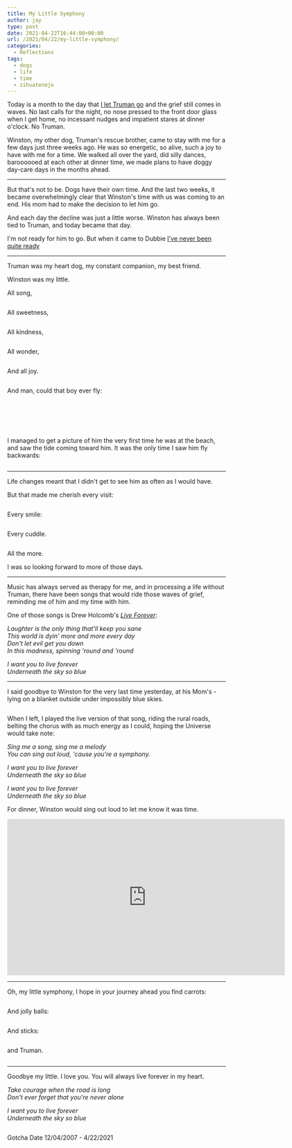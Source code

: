 ```yaml
---
title: My Little Symphony
author: jay
type: post
date: 2021-04-22T16:44:00+00:00
url: /2021/04/22/my-little-symphony/
categories:
  - Reflections
tags:
  - dogs
  - life
  - time
  - zihuatenejo
---
```


Today is a month to the day that [I let Truman go](/2021/03/22/he-changed-mine/) and the grief still comes in waves. No last calls for the night, no nose pressed to the front door glass when I get home, no incessant nudges and impatient stares at dinner o'clock. No Truman.

Winston, my other dog, Truman's rescue brother, came to stay with me for a few days just three weeks ago. He was so energetic, so alive, such a joy to have with me for a time. We walked all over the yard, did silly dances, baroooooed at each other at dinner time, we made plans to have doggy day-care days in the months ahead.

---

But that's not to be. Dogs have their own time. And the last two weeks, it became overwhelmingly clear that Winston's time with us was coming to an end. His mom had to make the decision to let him go.

And each day the decline was just a little worse. Winston has always been tied to Truman, and today became that day.

I'm not ready for him to go. But when it came to Dubbie [I've never been quite ready](/2007/12/05/priorities/)

---

Truman was my heart dog, my constant companion, my best friend.

Winston was my little.

All song,

<a href="https://photos.rambleon.org/PhotoShare/n-sRqtzP/i-X6zFk7V/A"><img src="https://photos.smugmug.com/photos/i-X6zFk7V/0/c79049a8/L/i-X6zFk7V-L.jpg" alt=""></a>

All sweetness,

<a href="https://photos.rambleon.org/PhotoShare/n-sRqtzP/i-2PH4qmt/A"><img src="https://photos.smugmug.com/photos/i-2PH4qmt/0/ea003de4/L/i-2PH4qmt-L.jpg" alt=""></a>

All kindness,

<a href="https://photos.rambleon.org/PhotoShare/n-sRqtzP/i-7nSFhKF/A"><img src="https://photos.smugmug.com/photos/i-7nSFhKF/0/6d45394d/L/i-7nSFhKF-L.jpg" alt=""></a>

All wonder,

<a href="https://photos.rambleon.org/PhotoShare/n-sRqtzP/i-B9PxNzq/A"><img src="https://photos.smugmug.com/photos/i-B9PxNzq/0/69bc3cdc/L/i-B9PxNzq-L.jpg" alt=""></a>

And all joy.

<a href="https://photos.rambleon.org/PhotoShare/n-sRqtzP/i-9sjD5ZH/A"><img src="https://photos.smugmug.com/photos/i-9sjD5ZH/0/49817766/L/i-9sjD5ZH-L.jpg" alt=""></a>

And man, could that boy ever fly:

<a href="https://photos.rambleon.org/PhotoShare/n-sRqtzP/i-Vmfv5J8/A"><img src="https://photos.smugmug.com/photos/i-Vmfv5J8/0/add463f4/L/i-Vmfv5J8-L.jpg" alt=""></a>

<a href="https://photos.rambleon.org/PhotoShare/n-sRqtzP/i-j8zrctc/A"><img src="https://photos.smugmug.com/photos/i-j8zrctc/0/d5ab83e0/L/i-j8zrctc-L.jpg" alt=""></a>

<a href="https://photos.rambleon.org/PhotoShare/n-sRqtzP/i-BC9FQfT/A"><img src="https://photos.smugmug.com/photos/i-BC9FQfT/0/8ac3ffe0/L/i-BC9FQfT-L.jpg" alt=""></a>

<a href="https://photos.rambleon.org/PhotoShare/n-sRqtzP/i-SxD6LJM/A"><img src="https://photos.smugmug.com/photos/i-SxD6LJM/0/c22094a2/L/i-SxD6LJM-L.jpg" alt=""></a>

<a href="https://photos.rambleon.org/PhotoShare/n-sRqtzP/i-rhWsFHc/A"><img src="https://photos.smugmug.com/photos/i-rhWsFHc/0/166cdfd0/L/i-rhWsFHc-L.jpg" alt=""></a>

<a href="https://photos.rambleon.org/All/Our-Pups/i-fTphNsm/A"><img src="https://photos.smugmug.com/All/Our-Pups/i-fTphNsm/0/302cc983/L/DSC_0783-L.jpg" alt=""></a>

I managed to get a picture of him the very first time he was at the beach, and saw the tide coming toward him. It was the only time I saw him fly backwards:

<a href="https://photos.rambleon.org/PhotoShare/n-sRqtzP/i-LdVB9th/A"><img src="https://photos.smugmug.com/photos/i-LdVB9th/0/2d52bbd5/XL/i-LdVB9th-XL.jpg" alt=""></a>

---

Life changes meant that I didn't get to see him as often as I would have.

But that made me cherish every visit:

<a href="https://photos.rambleon.org/PhotoShare/n-sRqtzP/i-vz7RTTg/A"><img src="https://photos.smugmug.com/photos/i-vz7RTTg/0/52eabf5b/XL/i-vz7RTTg-XL.jpg" alt=""></a>

Every smile:

<a href="https://photos.rambleon.org/PhotoShare/n-sRqtzP/i-Gm9Ph57/A"><img src="https://photos.smugmug.com/photos/i-Gm9Ph57/0/6117098d/L/i-Gm9Ph57-L.jpg" alt=""></a>

Every cuddle.

<a href="https://photos.rambleon.org/PhotoShare/n-sRqtzP/i-7xNSjtC/A"><img src="https://photos.smugmug.com/photos/i-7xNSjtC/0/b889e884/L/i-7xNSjtC-L.jpg" alt=""></a>

All the more.

I was so looking forward to more of those days.

---

Music has always served as therapy for me, and in processing a life without Truman, there have been songs that would ride those waves of grief, reminding me of him and my time with him.

One of those songs is Drew Holcomb's _[Live Forever](https://www.youtube.com/watch?v=JC31SLCQRwc)_:

>>>
_Laughter is the only thing that'll keep you sane_  
_This world is dyin' more and more every day_  
_Don't let evil get you down_  
_In this madness, spinning 'round and 'round_  

_I want you to live forever_  
_Underneath the sky so blue_  
>>>

---

I said goodbye to Winston for the very last time yesterday, at his Mom's - lying on a blanket outside under impossibly blue skies.

<a href="https://photos.rambleon.org/PhotoShare/n-sRqtzP/i-2vf3Dtp/A"><img src="https://photos.smugmug.com/photos/i-2vf3Dtp/0/7b0b3bc2/L/i-2vf3Dtp-L.jpg" alt=""></a>

When I left, I played the live version of that song, riding the rural roads, belting the chorus with as much energy as I could, hoping the Universe would take note:

>>>
_Sing me a song, sing me a melody_  
_You can sing out loud, 'cause you're a symphony._  

_I want you to live forever_  
_Underneath the sky so blue_  

_I want you to live forever_  
_Underneath the sky so blue_ 
>>>

For dinner, Winston would sing out loud to let me know it was time.

<iframe allow="fullscreen" allowfullscreen="true" frameborder="0" scrolling="no" width="640" height="360" src="https://api.smugmug.com/services/embed/10399587228_xMDX3x2?width=640&amp;height=360&albumId=154530013&amp;albumKey=K7TdVJ"></iframe>

---

Oh, my little symphony, I hope in your journey ahead you find carrots:

<a href="https://photos.rambleon.org/PhotoShare/n-sRqtzP/i-6d3cCnc/A"><img src="https://photos.smugmug.com/photos/i-6d3cCnc/0/233f577b/XL/i-6d3cCnc-XL.jpg" alt=""></a>

And jolly balls:

<a href="https://photos.rambleon.org/PhotoShare/n-sRqtzP/i-TCPhjRx/A"><img src="https://photos.smugmug.com/photos/i-TCPhjRx/0/bb89e496/L/i-TCPhjRx-L.jpg" alt=""></a>

And sticks:

<a href="https://photos.rambleon.org/All/Our-Pups/i-t8nCnST/A"><img src="https://photos.smugmug.com/All/Our-Pups/i-t8nCnST/0/8b826f1b/L/DSC_0447-L.jpg" alt=""></a>

and Truman.

<a href="https://photos.rambleon.org/PhotoShare/n-sRqtzP/i-S5SBSs3/A"><img src="https://photos.smugmug.com/photos/i-S5SBSs3/0/b42c305f/L/i-S5SBSs3-L.jpg" alt=""></a>

---

Goodbye my little. I love you. You will always live forever in my heart.

>>>
_Take courage when the road is long_  
_Don't ever forget that you're never alone_

_I want you to live forever_  
_Underneath the sky so blue_  
>>>

<a href="https://photos.rambleon.org/PhotoShare/n-sRqtzP/i-kmRfTzC/A"><img src="https://photos.smugmug.com/photos/i-kmRfTzC/0/dc71f6e0/L/i-kmRfTzC-L.jpg" alt=""></a>

Gotcha Date 12/04/2007 - 4/22/2021
